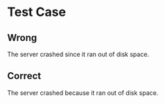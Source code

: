 # Test Case

## Wrong

The server crashed since it ran out of disk space.

## Correct

The server crashed because it ran out of disk space.

